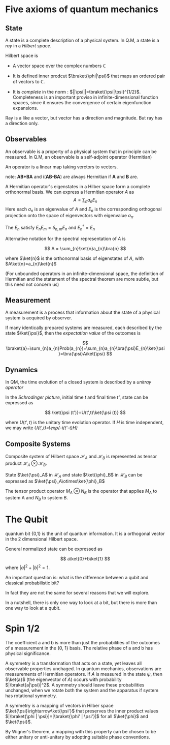 # Five axioms of quantum mechanics

## State

A state is a complete description of a physical system. In Q.M, a state is a *ray* in a *Hilbert space*.

Hilbert space is 

- A vector space over the complex numbers $\mathbb{C}$

- It is defined inner prodcut $\braket{\phi|\psi}$ that maps an ordered pair of vectors to $\mathbb{C}$. 

- It is *complete* in the norm : $||\psi||=\braket{\psi|\psi}^{1/2}$. Completeness is an important proviso in infinite-dimensional function
spaces, since it ensures the convergence of certain eigenfunction expansions.

Ray is a like a vector, but vector has a direction and magnitude. But ray has a direction only.

## Observables

An observable is a property of a physical system that in principle can be measured. In Q.M, an observable is a self-adjoint operator (Hermitian)

An operator is a linear map taking verctors to vectors.

note: **AB+BA** and i(**AB-BA**) are always Hermitian if **A** and **B** are.

A Hermitian operator's eigenstates in a Hilber space form a complete orthonormal basis. We can express a Hermitian operator $A$ as
$$
A = \sum_{n} a_nE_{n}
$$
Here each $a_{n}$ is an eigenvalue of $A$ and $E_{n}$ is the corresponding orthogonal projection onto the space of eigenvectors with eigenvalue $a_{n}$.

The $E_{n}$ satisfy $E_{n}E_{m}=\delta_{n,m}E_{n}$ and $E^{\dagger}_{n}=E_{n}$

Alternative notation for the spectral representation of $A$ is

$$
A = \sum_{n}\ket{n}a_{n}\bra{n}
$$

where $\ket{n}$ is the orthonormal basis of eigenstates of $A$, with  $A\ket{n}=a_{n}\ket{n}$

(For unbounded operators in an infinite-dimensional space, the definition of Hermitian and the statement of the spectral theorem are more subtle, but this need not concern us)


## Measurement
 
A measurement is a process that information about the state of a physical system is acquired by observer.

If many identically prepared systems are measured, each described by the state $\ket{\psi}$, then the *expectation value* of the outcomes is

$$
\braket{a}=\sum_{n}a_{n}Prob(a_{n})=\sum_{n}a_{n}\bra{\psi}E_{n}\ket{\psi}=\bra{\psi}A\ket{\psi}
$$

## Dynamics

In QM, the time evolution of a closed system is described by a *unitray operator*

In the *Schrodinger picture*, initial time *t* and final time *t'*, state can be expressed as

$$
\ket{\psi (t')}=U(t',t)\ket{\psi (t)}
$$

where $U(t',t)$ is the unitary time evolution operator. If *H* is time independent, we may write *U(t',t)=\exp{-i(t'-t)H}*

## Composite Systems

Composite system of Hilbert space $\mathscr{H}_A$ and $\mathscr{H}_B$ is represented as tensor product $\mathscr{H}_A\otimes\mathscr{H}_B$.

State $\ket{\psi}_A$ in $\mathscr{H}_A$ and state $\ket{\phi}_B$ in $\mathscr{H}_B$ can be expressed as $\ket{\psi}_A\otimes\ket{\phi}_B$

The tensor product operator $M_{A}\otimes N_{B}$ is the operator that applies $M_{A}$ to system A and $N_{B}$ to system B. 

# The Qubit

quantum bit {0,1} is the unit of quantum information. It is a orthogonal vector in the 2 dimensional Hilbert space. 

General normalized state can be expressed as 

$$
a\ket{0}+b\ket{1}
$$
where $|a|^2+|b|^2=1$.

An important question is: what is the difference between a qubit and classical probabilistic bit?

In fact they are not the same for several reasons that we will explore. 

In a nutshell, there is only one way to look at a bit, but there is more than one way to look at a qubit.

# Spin 1/2

The coefficient a and b is more than just the probabilities of the outcomes of a measurement in the {0, 1} basis. The relative phase of a and b has physical significance.

A symmetry is a transformation that acts on a state, yet leaves all observable properties unchaged. In quantum mechanics, observations are measurements of Hermitian operators. If $A$ is measured in the state $\psi$, then $\ket{a}$ (the eigenvector of $A$) occurs with probability $|\braket{a|\psi}|^2$. A symmetry should leave these probabilities unchanged, when we rotate both the system and the apparatus if system has rotational symmetry.

A symmetry is a mapping of vectors in Hilber space $\ket{\psi}\rightarrow\ket{\psi'}$ that preserves the inner product values $|\braket{\phi | \psi}|=|\braket{\phi' | \psi'}|$ for all $\ket{\phi}$ and $\ket{\psi}$.

By Wigner's theorem, a mapping with this property can be chosen to be either unitary or anti-unitary by adopting suitable phase conventions.